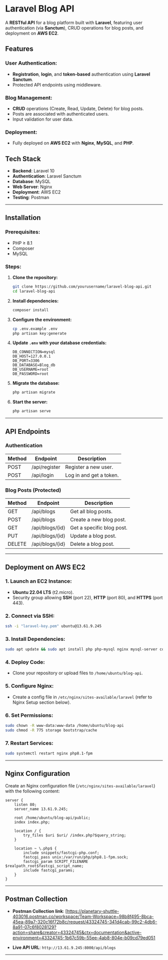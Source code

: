 # Laravel Blog API

A **RESTful API** for a blog platform built with **Laravel**, featuring user authentication (via **Sanctum**), CRUD operations for blog posts, and deployment on **AWS EC2**.

## Features

### User Authentication:
- **Registration**, **login**, and **token-based** authentication using **Laravel Sanctum**.
- Protected API endpoints using middleware.

### Blog Management:
- **CRUD** operations (Create, Read, Update, Delete) for blog posts.
- Posts are associated with authenticated users.
- Input validation for user data.

### Deployment:
- Fully deployed on **AWS EC2** with **Nginx**, **MySQL**, and **PHP**.

## Tech Stack
- **Backend**: Laravel 10
- **Authentication**: Laravel Sanctum
- **Database**: MySQL
- **Web Server**: Nginx
- **Deployment**: AWS EC2
- **Testing**: Postman

---

## Installation

### Prerequisites:
- PHP ≥ 8.1
- Composer
- MySQL

### Steps:

1. **Clone the repository:**

   ```bash
   git clone https://github.com/yourusername/laravel-blog-api.git
   cd laravel-blog-api
   ```

2. **Install dependencies:**

   ```bash
   composer install
   ```

3. **Configure the environment:**

   ```bash
   cp .env.example .env
   php artisan key:generate
   ```

4. **Update `.env` with your database credentials:**

   ```env
   DB_CONNECTION=mysql
   DB_HOST=127.0.0.1
   DB_PORT=3306
   DB_DATABASE=Blog_db
   DB_USERNAME=root
   DB_PASSWORD=root
   ```

5. **Migrate the database:**

   ```bash
   php artisan migrate
   ```

6. **Start the server:**

   ```bash
   php artisan serve
   ```

---

## API Endpoints

### Authentication
| Method | Endpoint       | Description                |
|--------|----------------|----------------------------|
| POST   | /api/register  | Register a new user.       |
| POST   | /api/login     | Log in and get a token.    |

### Blog Posts (Protected)
| Method | Endpoint         | Description                      |
|--------|------------------|----------------------------------|
| GET    | /api/blogs       | Get all blog posts.              |
| POST   | /api/blogs       | Create a new blog post.         |
| GET    | /api/blogs/{id}  | Get a specific blog post.       |
| PUT    | /api/blogs/{id}  | Update a blog post.             |
| DELETE | /api/blogs/{id}  | Delete a blog post.             |

---

## Deployment on AWS EC2

### 1. Launch an EC2 Instance:
- **Ubuntu 22.04 LTS** (t2.micro).
- Security group allowing **SSH** (port 22), **HTTP** (port 80), and **HTTPS** (port 443).

### 2. Connect via SSH:

```bash
ssh -i "laravel-key.pem" ubuntu@13.61.9.245
```

### 3. Install Dependencies:

```bash
sudo apt update && sudo apt install php php-mysql nginx mysql-server composer -y
```

### 4. Deploy Code:
- Clone your repository or upload files to `/home/ubuntu/blog-api`.

### 5. Configure Nginx:

- Create a config file in `/etc/nginx/sites-available/laravel` (refer to Nginx Setup section below).

### 6. Set Permissions:

```bash
sudo chown -R www-data:www-data /home/ubuntu/blog-api
sudo chmod -R 775 storage bootstrap/cache
```

### 7. Restart Services:

```bash
sudo systemctl restart nginx php8.1-fpm
```

---

## Nginx Configuration

Create an Nginx configuration file (`/etc/nginx/sites-available/laravel`) with the following content:

```nginx
server {
    listen 80;
    server_name 13.61.9.245;

    root /home/ubuntu/blog-api/public;
    index index.php;

    location / {
        try_files $uri $uri/ /index.php?$query_string;
    }

    location ~ \.php$ {
        include snippets/fastcgi-php.conf;
        fastcgi_pass unix:/var/run/php/php8.1-fpm.sock;
        fastcgi_param SCRIPT_FILENAME $realpath_root$fastcgi_script_name;
        include fastcgi_params;
    }
}
```

---

## Postman Collection

- **Postman Collection link**: [https://planetary-shuttle-403016.postman.co/workspace/Team-Workspace~98b8f495-8bca-45ea-89a7-320c16f72b8c/request/43324745-341d4cab-99c2-4db6-8a91-07c6f8028129?action=share&creator=43324745&ctx=documentation&active-environment=43324745-1b67c59b-55ee-4ab8-804e-b09cd79ed051


- **Live API URL**: `http://13.61.9.245:8000/api/blogs`

---
